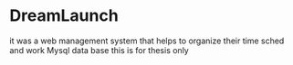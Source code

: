 # DreamLaunch
it was a web management system that helps to organize their time sched and work
Mysql data base
this is for thesis only 
